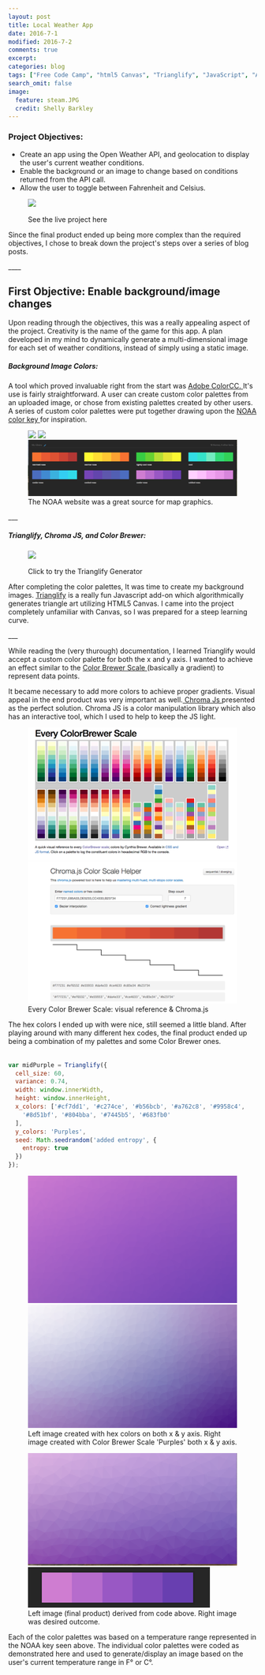 ```yaml
---
layout: post
title: Local Weather App
date: 2016-7-1
modified: 2016-7-2
comments: true
excerpt:
categories: blog
tags: ["Free Code Camp", "html5 Canvas", "Trianglify", "JavaScript", "API"]
search_omit: false
image:
  feature: steam.JPG
  credit: Shelly Barkley
---
```

### Project Objectives:
  * Create an app using the Open Weather API, and geolocation to display the user's current weather conditions.
  * Enable the background or an image to change based on conditions returned from the API call.
  * Allow the user to toggle between Fahrenheit and Celsius.

<figure class="caption-title">
<img src="http://res.cloudinary.com/recklessmoxie/image/upload/q_100/v1467437849/Screen_Shot_2016-07-01_at_10.35.44_PM_ouzska.png">
<figcaption>
<p>See the live project here</p>
</figcaption>
<a href="http://www.recklessmoxie.com/Weather-App/"></a>
</figure>
<p>Since the final product ended up being more complex than the required objectives, I chose to break down the project's steps over a series of blog posts.</p>
____

## First Objective: Enable background/image changes
 <p>Upon reading through the objectives, this was a really appealing aspect of the project. Creativity is the name of the game for this app. A plan developed in my mind to dynamically generate a multi-dimensional image for each set of weather conditions, instead of simply using a static image.</p>

##### Background Image Colors:
  <p>A tool which proved invaluable right from the start was <a href="https://color.adobe.com/create/image/"> Adobe ColorCC. </a> It's use is fairly straightforward. A user can create custom color palettes from an uploaded image, or chose from existing palettes created by other users. A series of custom color palettes were put together drawing upon the <a href="http://graphical.weather.gov/sectors/conus.php?element=T"> NOAA color key </a> for inspiration.</p>


 <figure class="third">
 <a href="http://res.cloudinary.com/recklessmoxie/image/upload/q_100/v1467441008/Screen_Shot_2016-07-01_at_11.21.19_PM_zcb0lw.png"><img src="http://res.cloudinary.com/recklessmoxie/image/upload/q_100/v1467441008/Screen_Shot_2016-07-01_at_11.21.19_PM_zcb0lw.png"></a>
 <a href="http://res.cloudinary.com/recklessmoxie/image/upload/q_100/v1467442314/Screen_Shot_2016-07-01_at_11.51.08_PM_mdgjrk.png"><img src="http://res.cloudinary.com/recklessmoxie/image/upload/q_100/v1467442314/Screen_Shot_2016-07-01_at_11.51.08_PM_mdgjrk.png"></a>
 <a href="/images/Screen Shot 2016-07-02 at 12.13.00 PM.png"><img src="/images/Screen Shot 2016-07-02 at 12.13.00 PM.png"></a>
<figcaption> The NOAA website was a great source for map graphics.
</figcaption>
</figure>
___


##### Trianglify, Chroma JS, and Color Brewer:

<figure class="caption-title pull-right">
<img src="https://cloud.githubusercontent.com/assets/347189/6771063/f8b0af46-d090-11e4-8d4c-6c7ef5bd9d37.png">
<figcaption>
   <p>Click to try the Trianglify Generator</p>
</figcaption>
<a href="http://qrohlf.com/trianglify-generator/"></a>
</figure>

<p>After completing the color palettes, It was time to create my background images. <a href="http://qrohlf.com/trianglify/"> Trianglify</a> is a really fun Javascript add-on which algorithmically generates triangle art utilizing HTML5 Canvas. I came into the project completely unfamiliar with Canvas, so I was prepared for a steep learning curve. </p>
___

<p>While reading the (very thurough) documentation, I learned Trianglify would accept a custom color palette for both the x and y axis. I wanted to achieve an effect similar to the <a href="http://colorbrewer2.org/"> Color Brewer Scale </a>(basically a gradient) to represent data points.</p>

<p>It became necessary to add more colors to achieve proper gradients. Visual appeal in the end product was very important as well.<a href="http://gka.github.io/chroma.js/"> Chroma Js </a> presented as the perfect solution. Chroma JS is a color manipulation library which also has an interactive tool, which I used to help to keep the JS light.</p>  

<figure class="half">
<a href="/images/Screen Shot 2016-07-02 at 1.36.59 PM.png">
<img src="/images/Screen Shot 2016-07-02 at 1.36.59 PM.png">
</a>
<a href="/images/Screen Shot 2016-07-02 at 12.13.44 PM.png">
<img src="/images/Screen Shot 2016-07-02 at 12.13.44 PM.png">
</a>
<figcaption> Every Color Brewer Scale: visual reference & Chroma.js </figcaption>
</figure>

<p>The hex colors I ended up with were nice, still seemed a little bland. After playing around with many different hex codes, the final product ended up being a combination of my palettes and some Color Brewer ones.</p>

```javascript

var midPurple = Trianglify({
  cell_size: 60,
  variance: 0.74,
  width: window.innerWidth,
  height: window.innerHeight,
  x_colors: ['#cf7dd1', '#c274ce', '#b56bcb', '#a762c8', '#9958c4',
    '#8d51bf', '#804bba', '#7445b5', '#683fb0'
  ],
  y_colors: 'Purples',
  seed: Math.seedrandom('added entropy', {
    entropy: true
  })
});

```
<figure class="half">
<a href="/images/light-purples.png">
<img src="/images/light-purples.png">
</a>
<a href="/images/purples.png">
<img src="/images/purples.png">
</a>
<figcaption> Left image created with hex colors on both x & y axis. Right image created with Color Brewer Scale 'Purples' both x & y axis.
</figcaption>
</figure>

<figure class="half">
<a href="/images/Screen Shot 2016-07-15 at 11.18.14 PM.png">
<img src="/images/Screen Shot 2016-07-15 at 11.18.14 PM.png">
</a>
<a href="/images/Screen Shot 2016-07-15 at 11.22.18 PM.png">
<img src="/images/Screen Shot 2016-07-15 at 11.22.18 PM.png">
</a>
<figcaption>
Left image (final product) derived from code above. Right image was desired outcome.
</figcaption>
</figure>

<p> Each of the color palettes was based on a temperature range represented in the NOAA key seen above. The individual color palettes were coded as demonstrated here and used to generate/display an image based on the user's current temperature range in F° or C°.</p>
